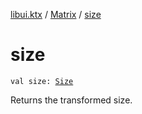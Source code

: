 [libui.ktx](../index.md) / [Matrix](index.md) / [size](./size.md)

# size

`val size: `[`Size`](../-size/index.md)

Returns the transformed size.

